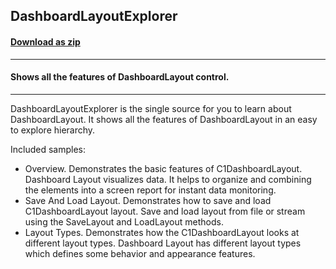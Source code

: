 ## DashboardLayoutExplorer
#### [Download as zip](https://grapecity.github.io/DownGit/#/home?url=https://github.com/GrapeCity/ComponentOne-WinForms-Samples/tree/master/Next\DashboardLayout\CS\DashboardLayoutExplorer)
____
#### Shows all the features of DashboardLayout control.
____
DashboardLayoutExplorer is the single source for you to learn about DashboardLayout. 
It shows all the features of DashboardLayout in an easy to explore hierarchy.

Included samples:

* Overview.
  Demonstrates the basic features of C1DashboardLayout. Dashboard Layout visualizes data. It helps to organize and combining the elements into a screen report for instant data monitoring.
* Save And Load Layout.
  Demonstrates how to save and load C1DashboardLayout layout. Save and load layout from file or stream using the SaveLayout and LoadLayout methods.
* Layout Types.
  Demonstrates how the C1DashboardLayout looks at different layout types. Dashboard Layout has different layout types which defines some behavior and appearance features.